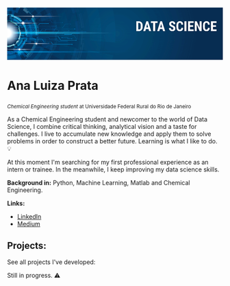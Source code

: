 <p align="center">
  <img src="banner.png" >
</p>

# Ana Luiza Prata
<sub>*Chemical Engineering student* at Universidade Federal Rural do Rio de Janeiro</sub>

As a Chemical Engineering student and newcomer to the world of Data Science, I combine critical thinking, analytical vision and a taste for challenges. I live to accumulate new knowledge and apply them to solve problems in order to construct a better future. Learning is what I like to do. :bulb:

At this moment I'm searching for my first professional experience as an intern or trainee. In the meanwhile, I keep improving my data science skills.

**Background in:** Python, Machine Learning, Matlab and Chemical Engineering.

**Links:**
* [LinkedIn](https://www.linkedin.com/in/analuizaprata/)
* [Medium](https://medium.com/@analuaprata)


## Projects:
See all projects I've developed:

Still in progress. :warning:
